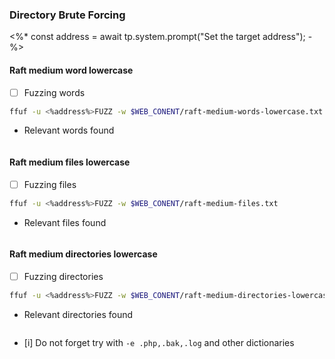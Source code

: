 ### Directory Brute Forcing
<%* const address = await tp.system.prompt("Set the target address"); -%>

#### Raft medium word lowercase
- [ ] Fuzzing words
```bash
ffuf -u <%address%>FUZZ -w $WEB_CONENT/raft-medium-words-lowercase.txt
```
- Relevant words found
```

```

#### Raft medium files lowercase
- [ ] Fuzzing files
```bash
ffuf -u <%address%>FUZZ -w $WEB_CONENT/raft-medium-files.txt
```
- Relevant files found
```

```

#### Raft medium directories lowercase
- [ ] Fuzzing directories
```bash
ffuf -u <%address%>FUZZ -w $WEB_CONENT/raft-medium-directories-lowercase.txt
```
- Relevant directories found
```

```

- [i] Do not forget try with `-e .php,.bak,.log` and other dictionaries
